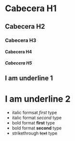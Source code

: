 # Cabecera H1
## Cabecera H2
### Cabecera H3
#### Cabecera H4
##### Cabecera H5

I am underline 1
----------------

I am underline 2
================

- italic formsat *first* type
- italic format _second_ type
- bold format **first** type
- bold format __second__ type
- strikethrough ~~text~~ type